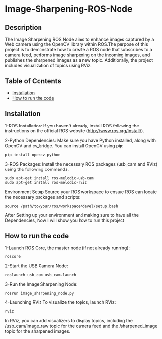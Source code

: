 # Image-Sharpening-ROS-Node


## Description

The Image Sharpening ROS Node aims to enhance images captured by a Web camera using the OpenCV library within ROS.The purpose of this project is to demonstrate how to create a ROS node that subscribes to a camera feed, performs image sharpening on the incoming images, and publishes the sharpened images as a new topic. Additionally, the project includes visualization of topics using RViz.


## Table of Contents

- [Installation](#installation)
- [How to run the code](#Howtorunthecode)



## Installation

1-ROS Installation: If you haven't already, install ROS following the instructions on the official ROS website (http://www.ros.org/install/).



2-Python Dependencies: Make sure you have Python installed, along with OpenCV and cv_bridge. You can install OpenCV using pip:

```
pip install opencv-python
```



3-ROS Packages: Install the necessary ROS packages (usb_cam and RViz) using the following commands:

```
sudo apt-get install ros-melodic-usb-cam
sudo apt-get install ros-melodic-rviz
```


Environment Setup
Source your ROS workspace to ensure ROS can locate the necessary packages and scripts:

```
source /path/to/your/ros/workspace/devel/setup.bash
```



After Setting up your environment and making sure to have all the Dependencies, Now I will show you how to run this project



## How to run the code

1-Launch ROS Core, the master node (if not already running):

```
roscore
```

2-Start the USB Camera Node:

```
roslaunch usb_cam usb_cam.launch
```

3-Run the Image Sharpening Node:

```
rosrun image_sharpening_node.py

```


4-Launching RViz
To visualize the topics, launch RViz:

```
rviz
```

In RViz, you can add visualizers to display topics, including the /usb_cam/image_raw topic for the camera feed and the /sharpened_image topic for the sharpened images.


